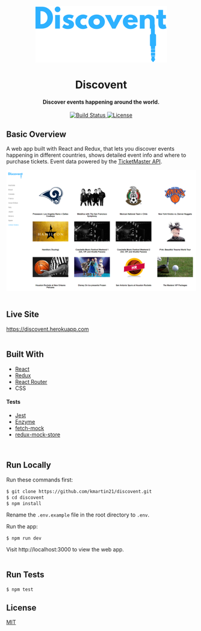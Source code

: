 <p align="center"><img src="/src/images/logo.png" title="Discovent logo" alt="Discovent logo" height="150px" width="350px"></p>
                                                                                                                                
<h1 align="center">Discovent</h1> 

<h4 align="center">Discover events happening around the world.</h4>

<div align="center">
  <a href="https://travis-ci.org/kmartin21/discovent">
    <img src="https://img.shields.io/travis/kmartin21/discovent/master.svg?style=flat-square"
      alt="Build Status" />
  </a>
  <a href="http://badges.mit-license.org">
    <img src="http://img.shields.io/:license-mit-blue.svg?style=flat-square"
      alt="License" />
  </a>
</div>

## Basic Overview
A web app built with React and Redux, that lets you discover events happening in different countries, shows detailed event info and where to purchase tickets. Event data powered by the <a href="https://developer.ticketmaster.com/">TicketMaster API</a>.

![Discovent screenshot](/src/images/screenshot.png)
<br>
<br>

## Live Site
https://discovent.herokuapp.com
<br>
<br>

## Built With
* <a href="https://reactjs.org">React</a>
* <a href="https://redux.js.org">Redux</a>
* <a href="https://github.com/ReactTraining/react-router">React Router</a>
* CSS

#### Tests
* <a href="https://jestjs.io">Jest</a>
* <a href="https://airbnb.io/enzyme">Enzyme</a>
* <a href="https://github.com/wheresrhys/fetch-mock">fetch-mock</a>
* <a href="https://github.com/dmitry-zaets/redux-mock-store">redux-mock-store</a>
<br> 

## Run Locally
Run these commands first:
```
$ git clone https://github.com/kmartin21/discovent.git
$ cd discovent
$ npm install
```
Rename the ```.env.example``` file in the root directory to ```.env```.

Run the app:
```
$ npm run dev
```

Visit http://localhost:3000 to view the web app.
<br>
<br>

## Run Tests
```
$ npm test
```

## License
<a href="https://opensource.org/licenses/mit-license.php">MIT</a>
